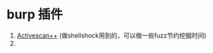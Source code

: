 # burp 插件

1. [Activescan++](https://github.com/portswigger/active-scan-plus-plus) (做shellshock用到的，可以做一些fuzz节约挖掘时间)
2. 